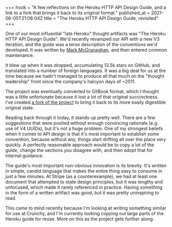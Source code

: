 +++
hook = "A few reflections on the Heroku HTTP API Design Guide, and a link to a fork that brings it back to its original format."
published_at = 2021-06-05T21:06:04Z
title = "The Heroku HTTP API Design Guide, revisited"
+++

One of our most influential "late Heroku" thought artifacts was "The Heroku HTTP API Design Guide". We'd recently revamped our API with a new V3 iteration, and the guide was a terse description of the conventions we'd developed. It was written by [Mark McGranaghan](https://twitter.com/mmcgrana), and then entered common maintenance.

It blew up when it was dropped, accumulating 13.5k stars on GitHub, and translated into a number of foreign languages. It was a big deal for us at the time because we hadn't managed to produce all that much on the "thought leadership" front since the company's halcyon days of ~2011.

The project was eventually converted to GitBook format, which I thought was a little unfortunate because it lost a lot of that original succinctness. I've created [a fork of the project](https://github.com/brandur/heroku-http-api-design) to bring it back to its more easily digestible original state.

Reading back through it today, it stands up pretty well. There are a few suggestions that were posited without enough convincing rationale (e.g. use of V4 UUIDs), but it's not a huge problem. One of my strongest beliefs when it comes to API design is that it's most important to establish _some_ convention, because without any, things start drifting all over the place very quickly. A perfectly reasonable approach would be to copy a lot of the guide, change the sections you disagree with, and then adopt that for internal guidance.

The guide's most important non-obvious innovation is its brevity. It's written in simple, candid language that makes the entire thing easy to consume in just a few minutes. At Stripe (as a counterexample), we had at least one document that attempted to state design principles, but it was lengthy and unfocused, which made it rarely referenced in practice. Having something in the form of a written artifact was good, but it was pretty uninspiring to read.

This came to mind recently because I'm looking at writing something similar for use at Crunchy, and I'm currently looking copying out large parts of the Heroku guide for reuse. More on this as the project gets further along.
